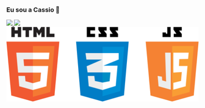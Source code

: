 ### Eu sou a Cassio 👋

<div>
  <a href="https://github.com/JoseCassioSantos">
  <img height="120em" src="https://github-readme-stats.vercel.app/api?username=JoseCassioSantos&show_icons=true&theme=maroongold&include_all_commits=true&count_private=true"/>
  <img height="120em" src="https://github-readme-stats.vercel.app/api/top-langs/?username=JoseCassioSantos&layout=compact&langs_count=7&theme=maroongold"/>
</div>

<div>
    <img src="web.png" alt="web">
   
</div>
<!--
**JoseCassioSantos/JoseCassioSantos** is a ✨ _special_ ✨ repository because its `README.md` (this file) appears on your GitHub profile.

Here are some ideas to get you started:

- 🔭 I’m currently working on ...
- 🌱 I’m currently learning ...
- 👯 I’m looking to collaborate on ...
- 🤔 I’m looking for help with ...
- 💬 Ask me about ...
- 📫 How to reach me: ...
- 😄 Pronouns: ...
- ⚡ Fun fact: ...
-->
